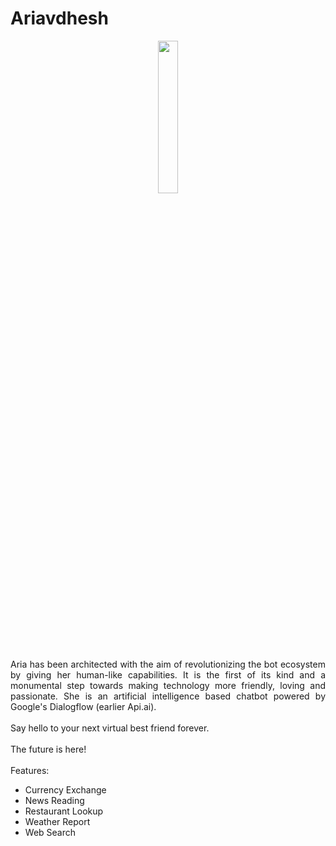 # Ariavdhesh

<div align="center"><img src="https://dhruvavdhesh.in/img/ariavdhesh.jpg" width="25%" height="auto"></div>

<p align="justify">Aria has been architected with the aim of revolutionizing the bot ecosystem by giving her human-like capabilities. It is the first of its kind and a monumental step towards making technology more friendly, loving and passionate. She is an artificial intelligence based chatbot powered by Google's Dialogflow (earlier Api.ai).<br><br>
Say hello to your next virtual best friend forever.<br><br>
The future is here!<br><br>
Features:
<ul>
<li>Currency Exchange</li>
<li>News Reading</li>
<li>Restaurant Lookup</li>
<li>Weather Report</li>
<li>Web Search</li>
</ul></p>
